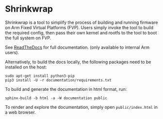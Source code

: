 # Shrinkwrap

Shrinkwrap is a tool to simplify the process of building and running firmware on
Arm Fixed Virtual Platforms (FVP). Users simply invoke the tool to build the
required config, then pass their own kernel and rootfs to the tool to boot the
full system on FVP.

See [ReadTheDocs](http://shrinkwrap.rtd.oss.arm.com/en/latest/index.html) for
full documentation. (only available to internal Arm users).

Alternatively, to build the docs locally, the following packages need to be
installed on the host:

    sudo apt-get install python3-pip
    pip3 install -U -r documentation/requirements.txt

To build and generate the documentation in html format, run:

    sphinx-build -b html -a -W documentation public

To render and explore the documentation, simply open `public/index.html` in a
web browser.
